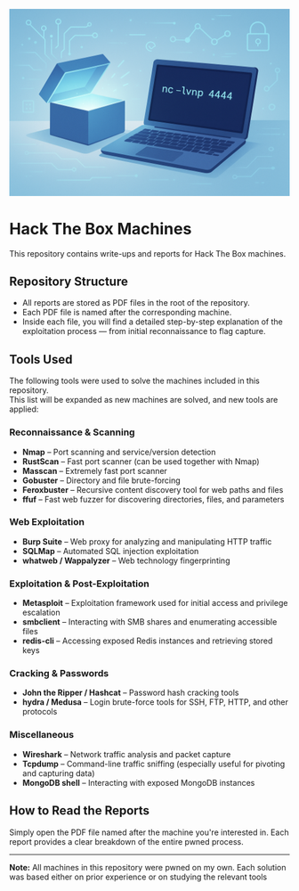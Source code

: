 ![Image](images/image.png)

# Hack The Box Machines

This repository contains write-ups and reports for Hack The Box machines.

## Repository Structure

- All reports are stored as PDF files in the root of the repository.
- Each PDF file is named after the corresponding machine.
- Inside each file, you will find a detailed step-by-step explanation of the exploitation process — from initial reconnaissance to flag capture.

## Tools Used


The following tools were used to solve the machines included in this repository.  
This list will be expanded as new machines are solved, and new tools are applied:

### Reconnaissance & Scanning
- **Nmap** – Port scanning and service/version detection  
- **RustScan** – Fast port scanner (can be used together with Nmap)  
- **Masscan** – Extremely fast port scanner  
- **Gobuster** – Directory and file brute-forcing  
- **Feroxbuster** – Recursive content discovery tool for web paths and files
- **ffuf** – Fast web fuzzer for discovering directories, files, and parameters

### Web Exploitation
- **Burp Suite** – Web proxy for analyzing and manipulating HTTP traffic  
- **SQLMap** – Automated SQL injection exploitation  
- **whatweb / Wappalyzer** – Web technology fingerprinting  

### Exploitation & Post-Exploitation
- **Metasploit** – Exploitation framework used for initial access and privilege escalation 
- **smbclient** – Interacting with SMB shares and enumerating accessible files
- **redis-cli** – Accessing exposed Redis instances and retrieving stored keys 

### Cracking & Passwords
- **John the Ripper / Hashcat** – Password hash cracking tools  
- **hydra / Medusa** – Login brute-force tools for SSH, FTP, HTTP, and other protocols  

### Miscellaneous
- **Wireshark** – Network traffic analysis and packet capture  
- **Tcpdump** – Command-line traffic sniffing (especially useful for pivoting and capturing data)  
- **MongoDB shell** – Interacting with exposed MongoDB instances  




## How to Read the Reports

Simply open the PDF file named after the machine you're interested in. Each report provides a clear breakdown of the entire pwned process.

---

**Note:** All machines in this repository were pwned on my own. Each solution was based either on prior experience or on studying the relevant tools
